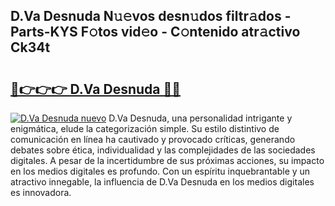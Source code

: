 ## D.Va Desnuda N𝚞𝚎vos desn𝚞dos filtr𝚊dos - Parts-KYS F𝚘tos vid𝚎o - C𝚘ntenido atr𝚊ctivo Ck34t

# <h2><a href="http://mb3krla.tromn.icu/?c=D.Va+Desnuda">🔗👉👉👉 D.Va Desnuda 🔗🔗</a></h2>

[![D.Va Desnuda nuevo](https://i.imgur.com/pEAQMta.gif)](http://mb3krla.tromn.icu/?c=D.Va+Desnuda)
D.Va Desnuda, una personalidad intrigante y enigmática, elude la categorización simple. Su estilo distintivo de comunicación en línea ha cautivado y provocado críticas, generando debates sobre ética, individualidad y las complejidades de las sociedades digitales. A pesar de la incertidumbre de sus próximas acciones, su impacto en los medios digitales es profundo. Con un espíritu inquebrantable y un atractivo innegable, la influencia de D.Va Desnuda en los medios digitales es innovadora.
